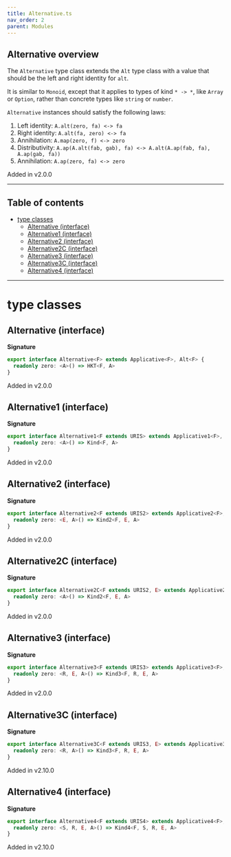 ```yaml
---
title: Alternative.ts
nav_order: 2
parent: Modules
---
```


## Alternative overview

The `Alternative` type class extends the `Alt` type class with a value that should be the left and right identity for `alt`.

It is similar to `Monoid`, except that it applies to types of kind `* -> *`, like `Array` or `Option`, rather than
concrete types like `string` or `number`.

`Alternative` instances should satisfy the following laws:

1. Left identity: `A.alt(zero, fa) <-> fa`
2. Right identity: `A.alt(fa, zero) <-> fa`
3. Annihilation: `A.map(zero, f) <-> zero`
4. Distributivity: `A.ap(A.alt(fab, gab), fa) <-> A.alt(A.ap(fab, fa), A.ap(gab, fa))`
5. Annihilation: `A.ap(zero, fa) <-> zero`

Added in v2.0.0

---

<h2 class="text-delta">Table of contents</h2>

- [type classes](#type-classes)
  - [Alternative (interface)](#alternative-interface)
  - [Alternative1 (interface)](#alternative1-interface)
  - [Alternative2 (interface)](#alternative2-interface)
  - [Alternative2C (interface)](#alternative2c-interface)
  - [Alternative3 (interface)](#alternative3-interface)
  - [Alternative3C (interface)](#alternative3c-interface)
  - [Alternative4 (interface)](#alternative4-interface)

---

# type classes

## Alternative (interface)

**Signature**

```ts
export interface Alternative<F> extends Applicative<F>, Alt<F> {
  readonly zero: <A>() => HKT<F, A>
}
```

Added in v2.0.0

## Alternative1 (interface)

**Signature**

```ts
export interface Alternative1<F extends URIS> extends Applicative1<F>, Alt1<F> {
  readonly zero: <A>() => Kind<F, A>
}
```

Added in v2.0.0

## Alternative2 (interface)

**Signature**

```ts
export interface Alternative2<F extends URIS2> extends Applicative2<F>, Alt2<F> {
  readonly zero: <E, A>() => Kind2<F, E, A>
}
```

Added in v2.0.0

## Alternative2C (interface)

**Signature**

```ts
export interface Alternative2C<F extends URIS2, E> extends Applicative2C<F, E>, Alt2C<F, E> {
  readonly zero: <A>() => Kind2<F, E, A>
}
```

Added in v2.0.0

## Alternative3 (interface)

**Signature**

```ts
export interface Alternative3<F extends URIS3> extends Applicative3<F>, Alt3<F> {
  readonly zero: <R, E, A>() => Kind3<F, R, E, A>
}
```

Added in v2.0.0

## Alternative3C (interface)

**Signature**

```ts
export interface Alternative3C<F extends URIS3, E> extends Applicative3C<F, E>, Alt3C<F, E> {
  readonly zero: <R, A>() => Kind3<F, R, E, A>
}
```

Added in v2.10.0

## Alternative4 (interface)

**Signature**

```ts
export interface Alternative4<F extends URIS4> extends Applicative4<F>, Alt4<F> {
  readonly zero: <S, R, E, A>() => Kind4<F, S, R, E, A>
}
```

Added in v2.10.0
